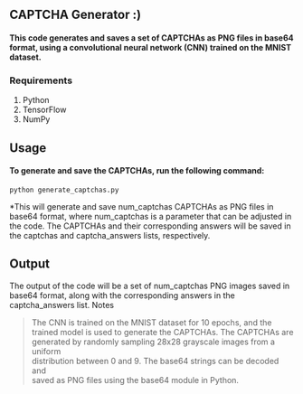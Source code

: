
## CAPTCHA Generator :)

#### This code generates and saves a set of CAPTCHAs as PNG files in base64 format, using a convolutional neural network (CNN) trained on the MNIST dataset.

### Requirements

 1. Python 
 2.  TensorFlow 
 3.  NumPy

## Usage

#### To generate and save the CAPTCHAs, run the following command:

    python generate_captchas.py

*This will generate and save num_captchas CAPTCHAs as PNG files in base64 format, where num_captchas is a parameter that can be adjusted in the code. The CAPTCHAs and their corresponding answers will be saved in the captchas and captcha_answers lists, respectively.

## Output

The output of the code will be a set of num_captchas PNG images saved in base64 format, along with the corresponding answers in the captcha_answers list.
Notes

> The CNN is trained on the MNIST dataset for 10 epochs, and the   
> trained model is used to generate the CAPTCHAs. The CAPTCHAs are   
> generated by randomly sampling 28x28 grayscale images from a uniform  
> distribution between 0 and 9. The base64 strings can be decoded and   
> saved as PNG files using the base64 module in Python.

